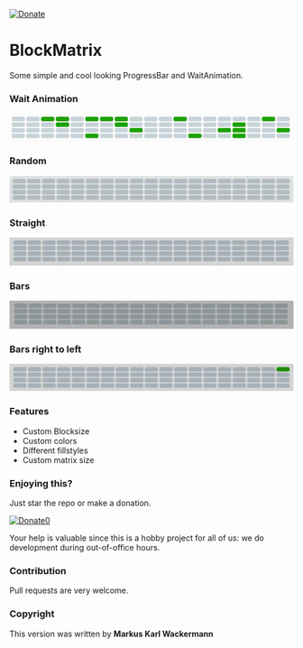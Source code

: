 [![Donate](https://img.shields.io/badge/Donate-PayPal-green.svg)](https://www.paypal.com/cgi-bin/webscr?cmd=_s-xclick&hosted_button_id=35WE5NU48AUMA&source=url)

BlockMatrix
============
Some simple and cool looking ProgressBar and WaitAnimation.

### Wait Animation

![](Screenshots/BlockMatrix_wait.gif)

### Random

![](Screenshots/BlockMatrixProgress_random.gif)

### Straight

![](Screenshots/BlockMatrixProgress_straight.gif)

### Bars

![](Screenshots/BlockMatrixProgress_bars.gif)

### Bars right to left

![](Screenshots/BlockMatrixProgress_barslefttoright.gif)


### Features
- Custom Blocksize
- Custom colors
- Different fillstyles
- Custom matrix size

### Enjoying this?
Just star the repo or make a donation.

[![Donate0](https://img.shields.io/badge/Donate-PayPal-green.svg)](https://www.paypal.com/cgi-bin/webscr?cmd=_s-xclick&hosted_button_id=35WE5NU48AUMA&source=url)

Your help is valuable since this is a hobby project for all of us: we do development during out-of-office hours.

### Contribution
Pull requests are very welcome.

### Copyright
This version was written by **Markus Karl Wackermann**

